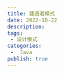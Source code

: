 ```yaml
---
title: 建造者模式
date: 2022-10-22
description: 
tags:
 - 设计模式
categories:
 -  Java
publish: true
---
```


